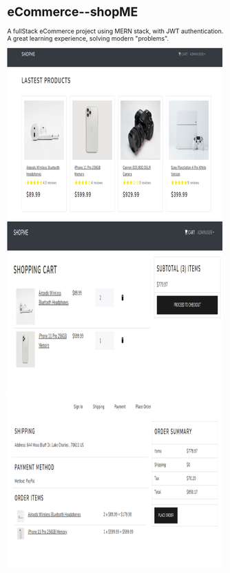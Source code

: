 # eCommerce--shopME

A fullStack eCommerce project using MERN stack, with JWT authentication.<br />
A great learning experience, solving modern "problems".

<img src="./imgs/shopMe.png" alt="home screen" height="400px" width="500px" />
<img src="./imgs/shopMeCart.png" alt="cart screen pre checkout" height="400" width="500px" />
<img src="./imgs/shopMeOrder.png" alt="cart screen post checkout" height="400px" width="500px" />